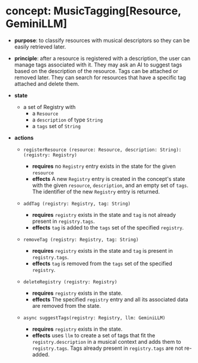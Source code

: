 
# concept: MusicTagging[Resource, GeminiLLM]

* **purpose**: to classify resources with musical descriptors so they can be easily retrieved later.

* **principle**: after a resource is registered with a description, the user can manage tags associated with it. They may ask an AI to suggest tags based on the description of the resource. Tags can be attached or removed later. They can search for resources that have a specific tag attached and delete them.

* **state**
    * a set of Registry with
        * a `Resource`
        * a `description` of type `String`
        * a `tags` set of `String`

* **actions**
    *   `registerResource (resource: Resource, description: String): (registry: Registry)`
        *   **requires** no `Registry` entry exists in the state for the given `resource`
        *   **effects** A new `Registry` entry is created in the concept's state with the given `resource`, `description`, and an empty set of `tags`. The identifier of the new `Registry` entry is returned.

    *   `addTag (registry: Registry, tag: String)`
        *   **requires** `registry` exists in the state and `tag` is not already present in `registry.tags`.
        *   **effects** `tag` is added to the `tags` set of the specified `registry`.

    *   `removeTag (registry: Registry, tag: String)`
        *   **requires** `registry` exists in the state and `tag` is present in `registry.tags`.
        *   **effects** `tag` is removed from the `tags` set of the specified `registry`.

    *   `deleteRegistry (registry: Registry)`
        *   **requires** `registry` exists in the state.
        *   **effects** The specified `registry` entry and all its associated data are removed from the state.

    * `async suggestTags(registry: Registry, llm: GeminiLLM)`
        * **requires** `registry` exists in the state.
        * **effects** uses `llm` to create a set of tags that fit the `registry.description` in a musical context and adds them to `registry.tags`. Tags already present in `registry.tags` are not re-added.
